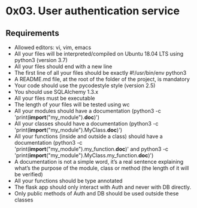 # **0x03. User authentication service**
## **Requirements**
-   Allowed editors: vi, vim, emacs
-   All your files will be interpreted/compiled on Ubuntu 18.04 LTS using python3 (version 3.7)
-   All your files should end with a new line
-   The first line of all your files should be exactly #!/usr/bin/env python3
-   A README.md file, at the root of the folder of the project, is mandatory
-   Your code should use the pycodestyle style (version 2.5)
-   You should use SQLAlchemy 1.3.x
-   All your files must be executable
-   The length of your files will be tested using wc
-   All your modules should have a documentation (python3 -c 'print(__import__("my_module").__doc__)')
-   All your classes should have a documentation (python3 -c 'print(__import__("my_module").MyClass.__doc__)')
-   All your functions (inside and outside a class) should have a documentation (python3 -c 'print(__import__("my_module").my_function.__doc__)' and python3 -c 'print(__import__("my_module").MyClass.my_function.__doc__)')
-   A documentation is not a simple word, it’s a real sentence explaining what’s the purpose of the module, class or method (the length of it will be verified)
-   All your functions should be type annotated
-   The flask app should only interact with Auth and never with DB directly.
-   Only public methods of Auth and DB should be used outside these classes

